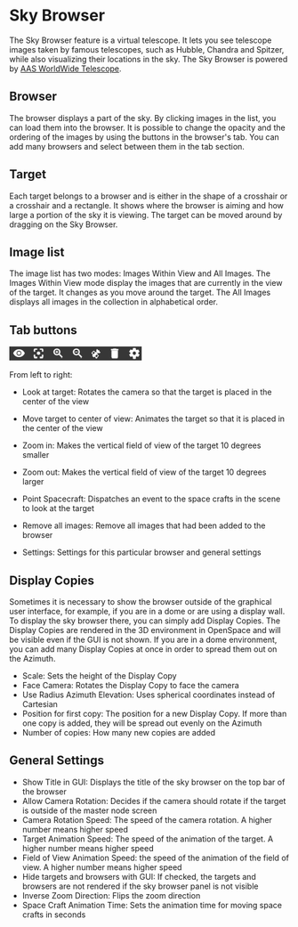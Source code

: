 # Sky Browser
The Sky Browser feature is a virtual telescope. It lets you see telescope images taken by famous telescopes, such as Hubble, Chandra and Spitzer, while also visualizing their locations in the sky. The Sky Browser is powered by [AAS WorldWide Telescope](http://worldwidetelescope.org/webclient/).


## Browser
The browser displays a part of the sky. By clicking images in the list, you can load them into the browser. It is possible to change the opacity and the ordering of the images by using the buttons in the browser's tab. You can add many browsers and select between them in the tab section.


## Target
Each target belongs to a browser and is either in the shape of a crosshair or a crosshair and a rectangle. It shows where the browser is aiming and how large a portion of the sky it is viewing. The target can be moved around by dragging on the Sky Browser.


## Image list
The image list has two modes: Images Within View and All Images. The Images Within View mode display the images that are currently in the view of the target. It changes as you move around the target. The All Images displays all images in the collection in alphabetical order.


## Tab buttons
![Tab buttons](tabbuttons.png)

From left to right:

  - Look at target: Rotates the camera so that the target is placed in the center of the view
  - Move target to center of view: Animates the target so that it is placed in the center of the view
  - Zoom in: Makes the vertical field of view of the target 10 degrees smaller
  - Zoom out: Makes the vertical field of view of the target 10 degrees larger

  - Point Spacecraft: Dispatches an event to the space crafts in the scene to look at the target
  - Remove all images: Remove all images that had been added to the browser
  - Settings: Settings for this particular browser and general settings

## Display Copies
Sometimes it is necessary to show the browser outside of the graphical user interface, for example, if you are in a dome or are using a display wall. To display the sky browser there, you can simply add Display Copies. The Display Copies are rendered in the 3D environment in OpenSpace and will be visible even if the GUI is not shown. If you are in a dome environment, you can add many Display Copies at once in order to spread them out on the Azimuth.

  - Scale: Sets the height of the Display Copy
  - Face Camera: Rotates the Display Copy to face the camera
  - Use Radius Azimuth Elevation: Uses spherical coordinates instead of Cartesian
  - Position for first copy: The position for a new Display Copy. If more than one copy is added, they will be spread out evenly on the Azimuth
  - Number of copies: How many new copies are added

## General Settings
  - Show Title in GUI: Displays the title of the sky browser on the top bar of the browser
  - Allow Camera Rotation: Decides if the camera should rotate if the target is outside of the master node screen
  - Camera Rotation Speed: The speed of the camera rotation. A higher number means higher speed
  - Target Animation Speed: The speed of the animation of the target. A higher number means higher speed
  - Field of View Animation Speed: the speed of the animation of the field of view. A higher number means higher speed
  - Hide targets and browsers with GUI: If checked, the targets and browsers are not rendered if the sky browser panel is not visible
  - Inverse Zoom Direction: Flips the zoom direction
  - Space Craft Animation Time: Sets the animation time for moving space crafts in seconds

